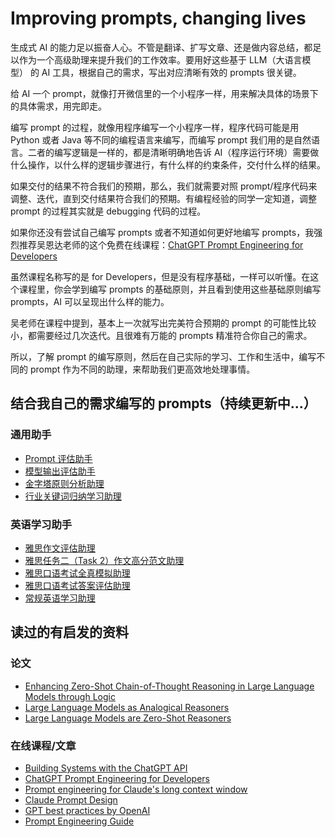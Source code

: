 # Improving prompts, changing lives

生成式 AI 的能力足以振奋人心。不管是翻译、扩写文章、还是做内容总结，都足以作为一个高级助理来提升我们的工作效率。要用好这些基于 LLM（大语言模型） 的 AI 工具，根据自己的需求，写出对应清晰有效的 prompts 很关键。

给 AI 一个 prompt，就像打开微信里的一个小程序一样，用来解决具体的场景下的具体需求，用完即走。

编写 prompt 的过程，就像用程序编写一个小程序一样，程序代码可能是用 Python 或者 Java 等不同的编程语言来编写，而编写 prompt 我们用的是自然语言。二者的编写逻辑是一样的，都是清晰明确地告诉 AI（程序运行环境）需要做什么操作，以什么样的逻辑步骤进行，有什么样的约束条件，交付什么样的结果。

如果交付的结果不符合我们的预期，那么，我们就需要对照 prompt/程序代码来调整、迭代，直到交付结果符合我们的预期。有编程经验的同学一定知道，调整 prompt 的过程其实就是 debugging 代码的过程。

如果你还没有尝试自己编写 prompts 或者不知道如何更好地编写 prompts，我强烈推荐吴恩达老师的这个免费在线课程：[ChatGPT Prompt Engineering for Developers](https://learn.deeplearning.ai/chatgpt-prompt-eng)

虽然课程名称写的是 for Developers，但是没有程序基础，一样可以听懂。在这个课程里，你会学到编写 prompts 的基础原则，并且看到使用这些基础原则编写 prompts，AI 可以呈现出什么样的能力。

吴老师在课程中提到，基本上一次就写出完美符合预期的 prompt 的可能性比较小，都需要经过几次迭代。且很难有万能的 prompts 精准符合你自己的需求。

所以，了解 prompt 的编写原则，然后在自己实际的学习、工作和生活中，编写不同的 prompt 作为不同的助理，来帮助我们更高效地处理事情。

## 结合我自己的需求编写的 prompts（持续更新中...）

### 通用助手

* [Prompt 评估助手](./prompt_eval/eval.md)
* [模型输出评估助手](./prompt_eval/result_eval.md)
* [金字塔原则分析助理](./the_pyramid_principle/pyramid_principle.md)
* [行业关键词归纳学习助理](./keywords/basic_keywords.md)

### 英语学习助手

* [雅思作文评估助理](./ielts/essay_evaluation.md)
* [雅思任务二（Task 2）作文高分范文助理](./ielts/essay_task2_example.md)
* [雅思口语考试全真模拟助理](./ielts/speaking_process.md)
* [雅思口语考试答案评估助理](./ielts/speaking_evaluation.md)
* [常规英语学习助理](./eng/translation.md)

## 读过的有启发的资料

### 论文

* [Enhancing Zero-Shot Chain-of-Thought Reasoning in Large Language Models through Logic](https://arxiv.org/pdf/2309.13339.pdf)
* [Large Language Models as Analogical Reasoners](https://arxiv.org/pdf/2310.01714.pdf)
* [Large Language Models are Zero-Shot Reasoners](https://arxiv.org/pdf/2205.11916.pdf)


### 在线课程/文章

* [Building Systems with the ChatGPT API](https://learn.deeplearning.ai/chatgpt-building-system/lesson/8/evaluation)
* [ChatGPT Prompt Engineering for Developers](https://www.deeplearning.ai/short-courses/chatgpt-prompt-engineering-for-developers/)
* [Prompt engineering for Claude's long context window](https://www.anthropic.com/index/prompting-long-context)
* [Claude Prompt Design](https://docs.anthropic.com/claude/docs/introduction-to-prompt-design)
* [GPT best practices by OpenAI](https://platform.openai.com/docs/guides/gpt-best-practices)
* [Prompt Engineering Guide](https://www.promptingguide.ai/)
